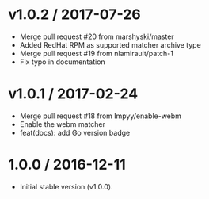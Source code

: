 
v1.0.2 / 2017-07-26
===================

  * Merge pull request #20 from marshyski/master
  * Added RedHat RPM as supported matcher archive type
  * Merge pull request #19 from nlamirault/patch-1
  * Fix typo in documentation

v1.0.1 / 2017-02-24
===================

  * Merge pull request #18 from Impyy/enable-webm
  * Enable the webm matcher
  * feat(docs): add Go version badge

1.0.0 / 2016-12-11
==================

- Initial stable version (v1.0.0).
